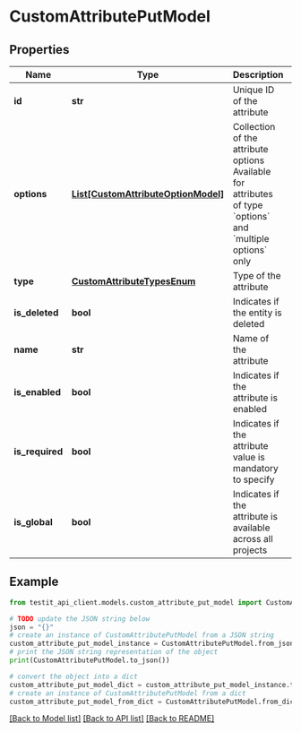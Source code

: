 # CustomAttributePutModel


## Properties

Name | Type | Description | Notes
------------ | ------------- | ------------- | -------------
**id** | **str** | Unique ID of the attribute | 
**options** | [**List[CustomAttributeOptionModel]**](CustomAttributeOptionModel.md) | Collection of the attribute options   Available for attributes of type &#x60;options&#x60; and &#x60;multiple options&#x60; only | [optional] 
**type** | [**CustomAttributeTypesEnum**](CustomAttributeTypesEnum.md) | Type of the attribute | 
**is_deleted** | **bool** | Indicates if the entity is deleted | 
**name** | **str** | Name of the attribute | 
**is_enabled** | **bool** | Indicates if the attribute is enabled | 
**is_required** | **bool** | Indicates if the attribute value is mandatory to specify | 
**is_global** | **bool** | Indicates if the attribute is available across all projects | 

## Example

```python
from testit_api_client.models.custom_attribute_put_model import CustomAttributePutModel

# TODO update the JSON string below
json = "{}"
# create an instance of CustomAttributePutModel from a JSON string
custom_attribute_put_model_instance = CustomAttributePutModel.from_json(json)
# print the JSON string representation of the object
print(CustomAttributePutModel.to_json())

# convert the object into a dict
custom_attribute_put_model_dict = custom_attribute_put_model_instance.to_dict()
# create an instance of CustomAttributePutModel from a dict
custom_attribute_put_model_from_dict = CustomAttributePutModel.from_dict(custom_attribute_put_model_dict)
```
[[Back to Model list]](../README.md#documentation-for-models) [[Back to API list]](../README.md#documentation-for-api-endpoints) [[Back to README]](../README.md)


